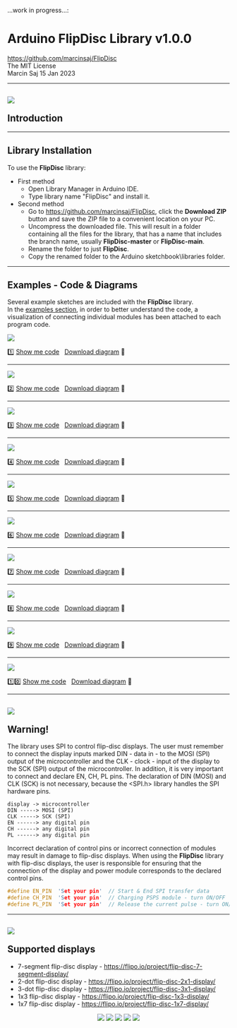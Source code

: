 ...work in progress...:

# Arduino FlipDisc Library v1.0.0
https://github.com/marcinsaj/FlipDisc  
The MIT License  
Marcin Saj 15 Jan 2023  

-------------------------------------------------------------------------------------------  

 
## <p><img src="https://github.com/marcinsaj/FlipDisc/blob/main/extras/about.png"></p> Introduction   




-------------------------------------------------------------------------------------------     

## Library Installation ##
To use the **FlipDisc** library:
- First method
  - Open Library Manager in Arduino IDE.
  - Type library name "FlipDisc" and install it.
- Second method
  - Go to https://github.com/marcinsaj/FlipDisc, click the **Download ZIP** button and save the ZIP file to a convenient location on your PC.
  - Uncompress the downloaded file.  This will result in a folder containing all the files for the library, that has a name that includes the branch name, usually      **FlipDisc-master** or **FlipDisc-main**.
  - Rename the folder to just **FlipDisc**.
  - Copy the renamed folder to the Arduino sketchbook\libraries folder.  

-------------------------------------------------------------------------------------------   

## Examples - Code & Diagrams

Several example sketches are included with the **FlipDisc** library.  
In the [examples section](https://github.com/marcinsaj/FlipDisc/tree/main/examples), in order to better understand the code, a visualization of connecting individual modules has been attached to each program code.  


<p><img src="https://github.com/marcinsaj/FlipDisc/blob/main/extras/arduino-7-seg-flip-disc-psps-module.png"></p>    

1️⃣ [Show me code](https://github.com/marcinsaj/FlipDisc/blob/main/examples/01-1x7-seg-flip-disc-arduino-psps.ino) &nbsp; [Download diagram](https://github.com/marcinsaj/FlipDisc/raw/main/datasheet/Flip-disc-7-Segment-Display-Arduino-Example-Connection-with-Pulse-Shaper-Schematic-01.pdf) :small_red_triangle_down:     

-------------------------------------------------------------------  

<p><img src="https://github.com/marcinsaj/FlipDisc/blob/main/extras/arduino-2x7-seg-flip-disc-psps-module.png"></p> 

2️⃣ [Show me code](https://github.com/marcinsaj/FlipDisc/blob/main/examples/02-2x7-seg-flip-disc-arduino-psps.ino) &nbsp; [Download diagram](https://github.com/marcinsaj/FlipDisc/raw/main/datasheet/Flip-disc-7-Segment-Display-Arduino-Example-Connection-with-Pulse-Shaper-Schematic-02.pdf) :small_red_triangle_down:

-------------------------------------------------------------------   
  
<p><img src="https://github.com/marcinsaj/FlipDisc/blob/main/extras/arduino-2x7-seg-3dots-flip-disc-psps-module.png"></p>        

3️⃣ [Show me code](https://github.com/marcinsaj/FlipDisc/blob/main/examples/03-2x7-seg-1x3dots-flip-disc-arduino-psps.ino) &nbsp; [Download diagram](https://github.com/marcinsaj/FlipDisc/raw/main/datasheet/Flip-disc-7-Segment-Display-Arduino-Example-Connection-with-Pulse-Shaper-Schematic-03.pdf) :small_red_triangle_down:  

-------------------------------------------------------------------  

<p><img src="https://github.com/marcinsaj/FlipDisc/blob/main/extras/arduino-4x7-seg-3dots-flip-disc-psps-module.png"></p>
 
4️⃣ [Show me code](https://github.com/marcinsaj/FlipDisc/blob/main/examples/04-4x7-seg-1x3dots-flip-disc-arduino-psps.ino) &nbsp; [Download diagram](https://github.com/marcinsaj/FlipDisc/raw/main/datasheet/Flip-disc-7-Segment-Display-Arduino-Example-Connection-with-Pulse-Shaper-Schematic-04.pdf) :small_red_triangle_down:

-------------------------------------------------------------------  

<p><img src="https://github.com/marcinsaj/FlipDisc/blob/main/extras/arduino-6x7-seg-flip-disc-psps-module.png"></p>    

5️⃣ [Show me code](https://github.com/marcinsaj/FlipDisc/blob/main/examples/05-6x7-seg-flip-disc-arduino-psps.ino) &nbsp; [Download diagram](https://github.com/marcinsaj/FlipDisc/raw/main/datasheet/Flip-disc-7-Segment-Display-Arduino-Example-Connection-with-Pulse-Shaper-Schematic-05.pdf) :small_red_triangle_down:

-------------------------------------------------------------------  

<p><img src="https://github.com/marcinsaj/FlipDisc/blob/main/extras/arduino-6x7-seg-2x3dots-flip-disc-psps-module.png"></p>

6️⃣ [Show me code](https://github.com/marcinsaj/FlipDisc/blob/main/examples/06-6x7-seg-2x3dots-flip-disc-arduino-psps.ino) &nbsp; [Download diagram](https://github.com/marcinsaj/FlipDisc/raw/main/datasheet/Flip-disc-7-Segment-Display-Arduino-Example-Connection-with-Pulse-Shaper-Schematic-06.pdf) :small_red_triangle_down:
  
-------------------------------------------------------------------  

<p><img src="https://github.com/marcinsaj/FlipDisc/blob/main/extras/arduino-2dots-flip-disc-psps-module.png"></p>   

:seven: [Show me code](https://github.com/marcinsaj/FlipDisc/blob/main/examples/07-1x2dots-flip-disc-arduino-psps.ino) &nbsp; [Download diagram]() :small_red_triangle_down:

-------------------------------------------------------------------  

<p><img src="https://github.com/marcinsaj/FlipDisc/blob/main/extras/arduino-3dots-flip-disc-psps-module.png"></p>  

:eight: [Show me code](https://github.com/marcinsaj/FlipDisc/blob/main/examples/08-1x3dots-flip-disc-arduino-psps.ino) &nbsp; [Download diagram]() :small_red_triangle_down:

-------------------------------------------------------------------  

<p><img src="https://github.com/marcinsaj/FlipDisc/blob/main/extras/arduino-1x3-flip-disc-psps-module.png"></p>  

:nine: [Show me code](https://github.com/marcinsaj/FlipDisc/blob/main/examples/09-1x1x3-flip-disc-arduino-psps.ino) &nbsp; [Download diagram]() :small_red_triangle_down:

-------------------------------------------------------------------    

<p><img src="https://github.com/marcinsaj/FlipDisc/blob/main/extras/arduino-1x7-flip-disc-psps-module.png"></p>  

:one::zero: [Show me code](https://github.com/marcinsaj/FlipDisc/blob/main/examples/10-1x1x7-flip-disc-arduino-psps.ino) &nbsp; [Download diagram]() :small_red_triangle_down:

-------------------------------------------------------------------  

## <p><img src="https://github.com/marcinsaj/FlipDisc/blob/main/extras/note.png"></p> Warning!  

 The library uses SPI to control flip-disc displays. The user must remember to connect the display inputs marked DIN - data in - to the MOSI (SPI) output of the microcontroller and the CLK - clock - input of the display to the SCK (SPI) output of the microcontroller. In addition, it is very important to connect and declare EN, CH, PL pins. The declaration of DIN (MOSI) and CLK (SCK) is not necessary, because the <SPI.h> library handles the SPI hardware pins.  
 ```
 display -> microcontroller  
 DIN -----> MOSI (SPI)  
 CLK -----> SCK (SPI)  
 EN ------> any digital pin  
 CH ------> any digital pin  
 PL ------> any digital pin 
 ```

Incorrect declaration of control pins or incorrect connection of modules may result in damage to flip-disc displays. 
When using the **FlipDisc** library with flip-disc displays, the user is responsible for ensuring that the connection of the display and power module corresponds to the declared control pins.
```c++
#define EN_PIN  'Set your pin'  // Start & End SPI transfer data
#define CH_PIN  'Set your pin'  // Charging PSPS module - turn ON/OFF
#define PL_PIN  'Set your pin'  // Release the current pulse - turn ON/OFF
```  
-------------------------------------------------------------------------------------------  

## <p><img src="https://github.com/marcinsaj/FlipDisc/blob/main/extras/check.png"></p> Supported displays      

- 7-segment flip-disc display - https://flipo.io/project/flip-disc-7-segment-display/
- 2-dot flip-disc display - https://flipo.io/project/flip-disc-2x1-display/
- 3-dot flip-disc display - https://flipo.io/project/flip-disc-3x1-display/
- 1x3 flip-disc display - https://flipo.io/project/flip-disc-1x3-display/
- 1x7 flip-disc display - https://flipo.io/project/flip-disc-1x7-display/


<p align="center">
  <img src="https://github.com/marcinsaj/FlipDisc/blob/main/extras/flip-disc-7-segment-display.jpg">
  <img src="https://github.com/marcinsaj/FlipDisc/blob/main/extras/flip-disc-2x1-display.jpg">
  <img src="https://github.com/marcinsaj/FlipDisc/blob/main/extras/flip-disc-3x1-display.jpg">
  <img src="https://github.com/marcinsaj/FlipDisc/blob/main/extras/flip-disc-1x3-display.jpg">
  <img src="https://github.com/marcinsaj/FlipDisc/blob/main/extras/flip-disc-1x7-display.jpg">
</p>
